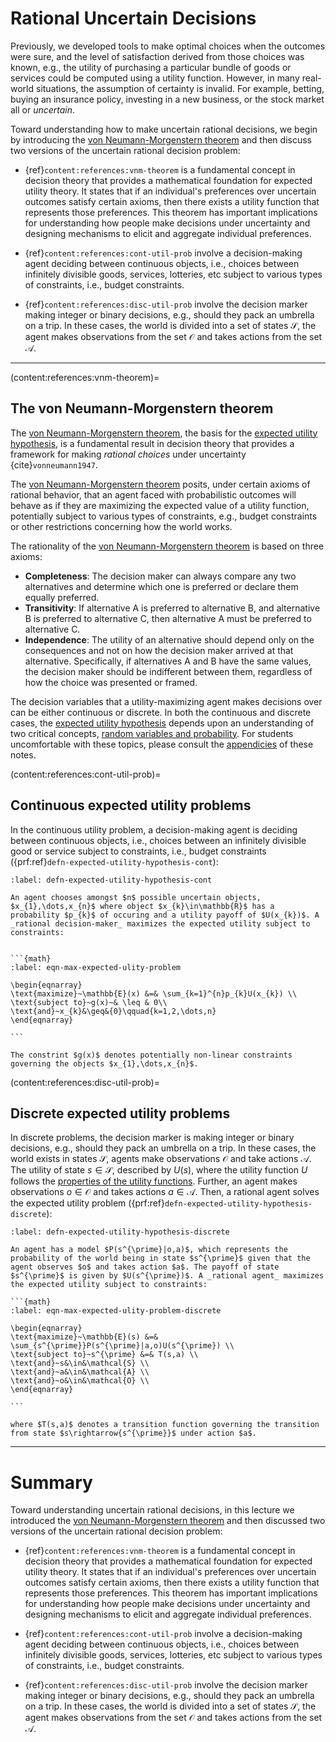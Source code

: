# Rational Uncertain Decisions
Previously, we developed tools to make optimal choices when the outcomes were sure, and the level of satisfaction derived from those choices was known, e.g., the utility of purchasing a particular bundle of goods or services could be computed using a utility function. However, in many real-world situations, the assumption of certainty is invalid. For example, betting, buying an insurance policy, investing in a new business, or the stock market all or _uncertain_. 

Toward understanding how to make uncertain rational decisions, we begin by introducing the [von Neumann-Morgenstern theorem](https://en.wikipedia.org/wiki/Von_Neumann–Morgenstern_utility_theorem) and then discuss two versions of the uncertain rational decision problem:

* {ref}`content:references:vnm-theorem` is a fundamental concept in decision theory that provides a mathematical foundation for expected utility theory. It states that if an individual's preferences over uncertain outcomes satisfy certain axioms, then there exists a utility function that represents those preferences. This theorem has important implications for understanding how people make decisions under uncertainty and designing mechanisms to elicit and aggregate individual preferences.

* {ref}`content:references:cont-util-prob` involve a decision-making agent deciding between continuous objects, i.e., choices between infinitely divisible goods, services, lotteries, etc subject to various types of constraints, i.e., budget constraints.

* {ref}`content:references:disc-util-prob` involve the decision marker making integer or binary decisions, e.g., should they pack an umbrella on a trip. In these cases, the world is divided into a set of states $\mathcal{S}$, the agent makes observations from the set $\mathcal{O}$ and takes actions from the set $\mathcal{A}$.

---

(content:references:vnm-theorem)=
## The von Neumann-Morgenstern theorem
The [von Neumann-Morgenstern theorem](https://en.wikipedia.org/wiki/Von_Neumann–Morgenstern_utility_theorem), the basis for the [expected utility hypothesis](https://en.wikipedia.org/wiki/Expected_utility_hypothesis), is a fundamental result in decision theory that provides a framework for making _rational choices_ under uncertainty {cite}`vonneumann1947`. 

The [von Neumann-Morgenstern theorem](https://en.wikipedia.org/wiki/Von_Neumann–Morgenstern_utility_theorem) posits, under certain axioms of rational behavior, that an agent faced with probabilistic outcomes will behave as if they are maximizing the expected value of a utility function, potentially subject to various types of constraints, e.g., budget constraints or other restrictions concerning how the world works. 

The rationality of the [von Neumann-Morgenstern theorem](https://en.wikipedia.org/wiki/Von_Neumann–Morgenstern_utility_theorem) is based on three axioms:

* __Completeness__: The decision maker can always compare any two alternatives and determine which one is preferred or declare them equally preferred.
* __Transitivity__: If alternative A is preferred to alternative B, and alternative B is preferred to alternative C, then alternative A must be preferred to alternative C.
* __Independence__: The utility of an alternative should depend only on the consequences and not on how the decision maker arrived at that alternative. Specifically, if alternatives A and B have the same values, the decision maker should be indifferent between them, regardless of how the choice was presented or framed.
<!-- 
The VNM utility theorem shows that any individual who follows these axioms must have a utility function that can be used to evaluate and compare alternatives and that a unique probability distribution over outcomes can represent this utility function. -->

The decision variables that a utility-maximizing agent makes decisions over can be either continuous or discrete. In both the continuous and discrete cases, the [expected utility hypothesis](https://en.wikipedia.org/wiki/Expected_utility_hypothesis) depends upon an understanding of two critical concepts, [random variables and probability](../appendix/appendix-landing.md). For students uncomfortable with these topics, please consult the [appendicies](../appendix/appendix-landing.md) of these notes. 

(content:references:cont-util-prob)=
## Continuous expected utility problems
In the continuous utility problem, a decision-making agent is deciding between continuous objects, i.e., choices between an infinitely divisible good or service subject to constraints, i.e., budget constraints ({prf:ref}`defn-expected-utility-hypothesis-cont`): 

````{prf:definition} Continuous expected utility hypothesis
:label: defn-expected-utility-hypothesis-cont

An agent chooses amongst $n$ possible uncertain objects, $x_{1},\dots,x_{n}$ where object $x_{k}\in\mathbb{R}$ has a probability $p_{k}$ of occuring and a utility payoff of $U(x_{k})$. A _rational decision-maker_ maximizes the expected utility subject to constraints:


```{math}
:label: eqn-max-expected-ulity-problem

\begin{eqnarray}
\text{maximize}~\mathbb{E}(x) &=& \sum_{k=1}^{n}p_{k}U(x_{k}) \\
\text{subject to}~g(x)~& \leq & 0\\
\text{and}~x_{k}&\geq&{0}\qquad{k=1,2,\dots,n}
\end{eqnarray}

```

The constrint $g(x)$ denotes potentially non-linear constraints governing the objects $x_{1},\dots,x_{n}$.
````

(content:references:disc-util-prob)=
## Discrete expected utility problems
In discrete problems, the decision marker is making integer or binary decisions, e.g., should they pack an umbrella on a trip. In these cases, 
the world exists in states $\mathcal{S}$, agents make observations $\mathcal{O}$ and take actions $\mathcal{A}$.  The utility of state $s\in\mathcal{S}$, described by $U(s)$, where the utility function $U$ follows the [properties of the utility functions](https://varnerlab.github.io/CHEME-5760-Decisions-Book/unit-1-simpledecisions/utilityfunctions.html#properties-of-utility-functions). Further, an agent makes observations $o\in\mathcal{O}$ and takes actions $a\in\mathcal{A}$. Then, a rational agent solves the expected utility problem ({prf:ref}`defn-expected-utility-hypothesis-discrete`):

````{prf:definition} Discrete expected utility problem
:label: defn-expected-utility-hypothesis-discrete

An agent has a model $P(s^{\prime}|o,a)$, which represents the probability of the world being in state $s^{\prime}$ given that the agent observes $o$ and takes action $a$. The payoff of state $s^{\prime}$ is given by $U(s^{\prime})$. A _rational agent_ maximizes the expected utility subject to constraints:

```{math}
:label: eqn-max-expected-ulity-problem-discrete

\begin{eqnarray}
\text{maximize}~\mathbb{E}(s) &=& \sum_{s^{\prime}}P(s^{\prime}|a,o)U(s^{\prime}) \\
\text{subject to}~s^{\prime} &=& T(s,a) \\
\text{and}~s&\in&\mathcal{S} \\
\text{and}~a&\in&\mathcal{A} \\
\text{and}~o&\in&\mathcal{O} \\
\end{eqnarray}

```

where $T(s,a)$ denotes a transition function governing the transition from state $s\rightarrow{s^{\prime}}$ under action $a$.  

````



---

# Summary
Toward understanding uncertain rational decisions, in this lecture we introduced the [von Neumann-Morgenstern theorem](https://en.wikipedia.org/wiki/Von_Neumann–Morgenstern_utility_theorem) and then discussed two versions of the uncertain rational decision problem:

* {ref}`content:references:vnm-theorem` is a fundamental concept in decision theory that provides a mathematical foundation for expected utility theory. It states that if an individual's preferences over uncertain outcomes satisfy certain axioms, then there exists a utility function that represents those preferences. This theorem has important implications for understanding how people make decisions under uncertainty and designing mechanisms to elicit and aggregate individual preferences.

* {ref}`content:references:cont-util-prob` involve a decision-making agent deciding between continuous objects, i.e., choices between infinitely divisible goods, services, lotteries, etc subject to various types of constraints, i.e., budget constraints.

* {ref}`content:references:disc-util-prob` involve the decision marker making integer or binary decisions, e.g., should they pack an umbrella on a trip. In these cases, the world is divided into a set of states $\mathcal{S}$, the agent makes observations from the set $\mathcal{O}$ and takes actions from the set $\mathcal{A}$.